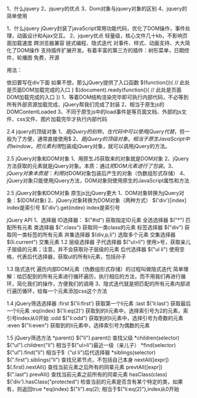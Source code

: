 1、什么jquery
2、jquery的优点
3、Dom对象与jquery对象的区别
4、jquery的简单使用

1、什么jquery
jQuery封装了javaScript常用功能代码，优化了DOM操作，事件处理，动画设计和Ajax交互。
2、jquery优点
轻量级，核心文件几十kb，不影响页面加载速度
跨浏览器兼容
链式编程、隐式迭代
对事件、样式、动画支持、大大简化了DOM操作
支持插件扩展开发。有着丰富的第三方的插件：树形菜单，日期控件，轮播图
免费，开源

用法：
<script>
    $('div').hide()
</script>
依旧要写在div下面
如果不想，那么jQuery提供了入口函数
$(function()){
    // 此处是页面DOM加载完成的入口
}
$(document).ready(function(){
     // 此处是页面DOM加载完成的入口
})
1、等着DOM结构渲染完毕即可执行内部代码，不必等到所有外部资源加载完成，jQuery帮我们完成了封装
2、相当于原生js的DOMContentLoaded
3、不同于原生js中的load事件是等页面文档、外部的js文件、css文件、图片加载完毕才执行内部代码

2.4 jquery的顶级对象
1、$是jQuery的别称，在代码中可以使用jQuery代替$，但一般为了方便，通常直接使用$
2、$是jQuery的顶级对象，相当于原生JavaScript中的window，把元素利用$包装成jQuery对象，就可以调用jQuery的方法。

2.5 jQuery对象和DOM对象
1、用原生JS获取来的对象就是DOM对象
2、jQuery方法获取的元素就是jQuery对象。本质：通过$把DOM元素进行了包装。
3、jQuery对象本质是：利用$对DOM对象包装后产生的对象（伪数组形式存储）
4、jQuery对象只能使用jQuery方法，DOM对象则使用原生的JavaScript属性和方法

2.5 jQuery对象和DOM对象
原生js比jQuery更大
1、DOM对象转换为jQuery对象：$(DOM对象)
2、jQuery对象转换为DOM对象（两种方式）
$('div')[index] index是索引号
$('div').get(index) index是索引号

jQuery API
1、选择器
ID选择器： $("#id")  获取指定ID元素
全选选择器 $("*")       匹配所有元素
类选择器   $(".class")  获取同一类class的元素
标签选择器 $("div")     获取同一类标签的所有元素
并集选择器 $(div,p,li")     选取多个元素
交集选择器 $(li.current")      交集元素
1.2 层级选择器
子代选择器  $("ul>li") 使用>号，获取亲儿子层级的元素；注意，并不会获取孙子层级的元素 
后代选择器  $("ul li") 使用空格，代表后代选择器，获取ul的所有li元素，包括孙子

1.3 隐式迭代
遍历内部DOM元素（伪数组形式存储）的过程叫做隐式迭代
简单理解：给匹配到的所有元素进行循环遍历，执行相应的方法，而不用我们再进行循环，简化我们的操作，方便我们的调用
3、隐式迭代就是把匹配的所有元素内部进行遍历循环，给每一个元素添加css这个方法

1.4 jQuery筛选选择器
:first  $('li:first')   获取第一个li元素
:last   $('li:last')    获取最后一个li元素
:eq(index)  $('li:eq(2)')   获取到的li元素中，选择索引号为2的元素，索引号index从0开始
:odd    $("li:odd") 获取到的li元素中，选择引号为奇数的元素
:even   $("li:even")    获取到的li元素中，选择索引号为偶数的元素

1.5 jQuery筛选方法
*parent()    $("li").parent()    查找父级
*children(selector)  $("ul").children("li")  相当于$("ul>li")最近一级（亲儿子）
*find(selector)  $("ul").find("li")  相当于$（“ul li")后代选择器
*siblings(selector)  $(".first").siblings("li")  查找兄弟节点，不包括自己本身
nextAll([expr]) $(.first).nextAll()     查找当前元素之后所有的同辈元素
prevtAll([expr])    $(".last").prevAll()    查找当前元素之前所有的同辈元素
hasClass(class)     $('div').hasClass("protected")  检查当前的元素是否含有某个特定的类，如果有，则返回true
*eq(index)   $("li").eq(2);  相当于$("li:eq(2)"),index从0开始
